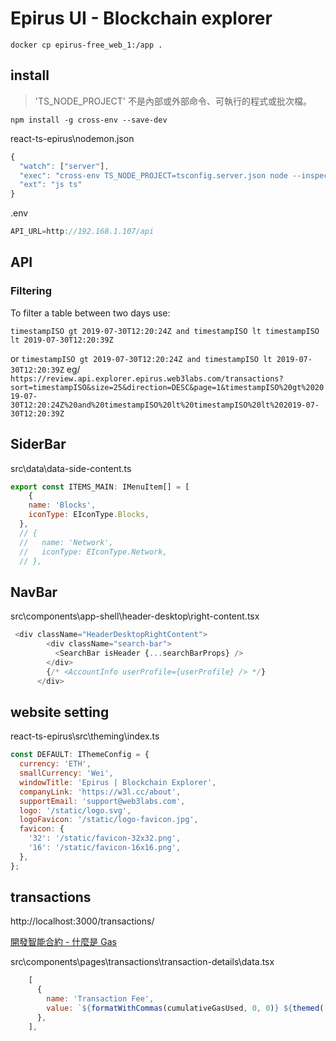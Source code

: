 # Epirus UI - Blockchain explorer

`docker cp epirus-free_web_1:/app .`

## install

> 'TS_NODE_PROJECT' 不是內部或外部命令、可執行的程式或批次檔。

`npm install -g cross-env --save-dev `

react-ts-epirus\nodemon.json

```js
{
  "watch": ["server"],
  "exec": "cross-env TS_NODE_PROJECT=tsconfig.server.json node --inspect -r ts-node/register -r dotenv/config src/server/index.ts",
  "ext": "js ts"
}
```

.env

```js
API_URL=http://192.168.1.107/api
```

## API

### Filtering

To filter a table between two days use:

```
timestampISO gt 2019-07-30T12:20:24Z and timestampISO lt timestampISO lt 2019-07-30T12:20:39Z
```

or
`timestampISO gt 2019-07-30T12:20:24Z and timestampISO lt 2019-07-30T12:20:39Z`
eg/ `https://review.api.explorer.epirus.web3labs.com/transactions?sort=timestampISO&size=25&direction=DESC&page=1&timestampISO%20gt%202019-07-30T12:20:24Z%20and%20timestampISO%20lt%20timestampISO%20lt%202019-07-30T12:20:39Z`


## SiderBar

src\data\data-side-content.ts

```js
export const ITEMS_MAIN: IMenuItem[] = [
    {
    name: 'Blocks',
    iconType: EIconType.Blocks,
  },
  // {
  //   name: 'Network',
  //   iconType: EIconType.Network,
  // },
```

## NavBar

src\components\app-shell\header-desktop\right-content.tsx

```js
 <div className="HeaderDesktopRightContent">
        <div className="search-bar">
          <SearchBar isHeader {...searchBarProps} />
        </div>
        {/* <AccountInfo userProfile={userProfile} /> */}
      </div>
```

## website setting

react-ts-epirus\src\theming\index.ts

```js
const DEFAULT: IThemeConfig = {
  currency: 'ETH',
  smallCurrency: 'Wei',
  windowTitle: 'Epirus | Blockchain Explorer',
  companyLink: 'https://w3l.cc/about',
  supportEmail: 'support@web3labs.com',
  logo: '/static/logo.svg',
  logoFavicon: '/static/logo-favicon.jpg',
  favicon: {
    '32': '/static/favicon-32x32.png',
    '16': '/static/favicon-16x16.png',
  },
};
```

## transactions

http://localhost:3000/transactions/

[開發智能合約 - 什麼是 Gas](https://ithelp.ithome.com.tw/m/articles/10201207)

src\components\pages\transactions\transaction-details\data.tsx

```js
    [
      {
        name: 'Transaction Fee',
        value: `${formatWithCommas(cumulativeGasUsed, 0, 0)} ${themed('smallCurrency')}`,
      },
    ],
```
